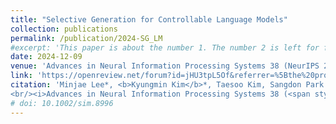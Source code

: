 ```yaml
---
title: "Selective Generation for Controllable Language Models"
collection: publications
permalink: /publication/2024-SG_LM
#excerpt: 'This paper is about the number 1. The number 2 is left for future work.'
date: 2024-12-09
venue: 'Advances in Neural Information Processing Systems 38 (NeurIPS 2024)'
link: 'https://openreview.net/forum?id=jHU3tpL5Of&referrer=%5Bthe%20profile%20of%20Kyungmin%20Kim%5D(%2Fprofile%3Fid%3D~Kyungmin_Kim3'
citation: 'Minjae Lee*, <b>Kyungmin Kim</b>*, Taesoo Kim, Sangdon Park.
<br/><i>Advances in Neural Information Processing Systems 38 (<span style="color:cyan">spotlight</span>).</i>, 2024'
# doi: 10.1002/sim.8996
---
```

